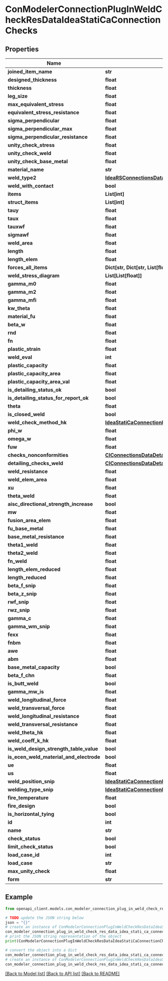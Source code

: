 # ConModelerConnectionPlugInWeldCheckResDataIdeaStatiCaConnectionChecks


## Properties

Name | Type | Description | Notes
------------ | ------------- | ------------- | -------------
**joined_item_name** | **str** |  | [optional] 
**designed_thickness** | **float** |  | [optional] 
**thickness** | **float** |  | [optional] 
**leg_size** | **float** |  | [optional] 
**max_equivalent_stress** | **float** |  | [optional] 
**equivalent_stress_resistance** | **float** |  | [optional] 
**sigma_perpendicular** | **float** |  | [optional] 
**sigma_perpendicular_max** | **float** |  | [optional] 
**sigma_perpendicular_resistance** | **float** |  | [optional] 
**unity_check_stress** | **float** |  | [optional] 
**unity_check_weld** | **float** |  | [optional] 
**unity_check_base_metal** | **float** |  | [optional] 
**material_name** | **str** |  | [optional] 
**weld_type2** | [**IdeaRSConnectionsDataWeldTypeCodeCIBasicTypes**](IdeaRSConnectionsDataWeldTypeCodeCIBasicTypes.md) |  | [optional] 
**weld_with_contact** | **bool** |  | [optional] 
**items** | **List[int]** |  | [optional] 
**struct_items** | **List[int]** |  | [optional] 
**tauy** | **float** |  | [optional] 
**taux** | **float** |  | [optional] 
**tauxwf** | **float** |  | [optional] 
**sigmawf** | **float** |  | [optional] 
**weld_area** | **float** |  | [optional] 
**length** | **float** |  | [optional] 
**length_elem** | **float** |  | [optional] 
**forces_all_items** | **Dict[str, Dict[str, List[float]]]** |  | [optional] 
**weld_stress_diagram** | **List[List[float]]** |  | [optional] 
**gamma_m0** | **float** |  | [optional] 
**gamma_m2** | **float** |  | [optional] 
**gamma_mfi** | **float** |  | [optional] 
**kw_theta** | **float** |  | [optional] 
**material_fu** | **float** |  | [optional] 
**beta_w** | **float** |  | [optional] 
**rnd** | **float** |  | [optional] 
**fn** | **float** |  | [optional] 
**plastic_strain** | **float** |  | [optional] 
**weld_eval** | **int** |  | [optional] 
**plastic_capacity** | **float** |  | [optional] 
**plastic_capacity_area** | **float** |  | [optional] 
**plastic_capacity_area_val** | **float** |  | [optional] 
**is_detailing_status_ok** | **bool** |  | [optional] 
**is_detailing_status_for_report_ok** | **bool** |  | [optional] 
**theta** | **float** |  | [optional] 
**is_closed_weld** | **bool** |  | [optional] 
**weld_check_method_hk** | [**IdeaStatiCaConnectionBasicTypesDataWeldCheckMethodHKCIBasicTypes**](IdeaStatiCaConnectionBasicTypesDataWeldCheckMethodHKCIBasicTypes.md) |  | [optional] 
**phi_w** | **float** |  | [optional] 
**omega_w** | **float** |  | [optional] 
**fuw** | **float** |  | [optional] 
**checks_nonconformities** | [**CIConnectionsDataDetailingDetailingChecksWeldCIBasicTypes**](CIConnectionsDataDetailingDetailingChecksWeldCIBasicTypes.md) |  | [optional] 
**detailing_checks_weld** | [**CIConnectionsDataDetailingDetailingChecksWeldCIBasicTypes**](CIConnectionsDataDetailingDetailingChecksWeldCIBasicTypes.md) |  | [optional] 
**weld_resistance** | **float** |  | [optional] 
**weld_elem_area** | **float** |  | [optional] 
**xu** | **float** |  | [optional] 
**theta_weld** | **float** |  | [optional] 
**aisc_directional_strength_increase** | **bool** |  | [optional] 
**mw** | **float** |  | [optional] 
**fusion_area_elem** | **float** |  | [optional] 
**fu_base_metal** | **float** |  | [optional] 
**base_metal_resistance** | **float** |  | [optional] 
**theta1_weld** | **float** |  | [optional] 
**theta2_weld** | **float** |  | [optional] 
**fn_weld** | **float** |  | [optional] 
**length_elem_reduced** | **float** |  | [optional] 
**length_reduced** | **float** |  | [optional] 
**beta_f_snip** | **float** |  | [optional] 
**beta_z_snip** | **float** |  | [optional] 
**rwf_snip** | **float** |  | [optional] 
**rwz_snip** | **float** |  | [optional] 
**gamma_c** | **float** |  | [optional] 
**gamma_wm_snip** | **float** |  | [optional] 
**fexx** | **float** |  | [optional] 
**fnbm** | **float** |  | [optional] 
**awe** | **float** |  | [optional] 
**abm** | **float** |  | [optional] 
**base_metal_capacity** | **bool** |  | [optional] 
**beta_f_chn** | **float** |  | [optional] 
**is_butt_weld** | **bool** |  | [optional] 
**gamma_mw_is** | **float** |  | [optional] 
**weld_longitudinal_force** | **float** |  | [optional] 
**weld_transversal_force** | **float** |  | [optional] 
**weld_longitudinal_resistance** | **float** |  | [optional] 
**weld_transversal_resistance** | **float** |  | [optional] 
**weld_theta_hk** | **float** |  | [optional] 
**weld_coeff_k_hk** | **float** |  | [optional] 
**is_weld_design_strength_table_value** | **bool** |  | [optional] 
**is_ecen_weld_material_and_electrode** | **bool** |  | [optional] 
**ue** | **float** |  | [optional] 
**us** | **float** |  | [optional] 
**weld_position_snip** | [**IdeaStatiCaConnectionBasicTypesDataWeldPositionSNIPCIBasicTypes**](IdeaStatiCaConnectionBasicTypesDataWeldPositionSNIPCIBasicTypes.md) |  | [optional] 
**welding_type_snip** | [**IdeaStatiCaConnectionBasicTypesDataWeldingTypeSNIPCIBasicTypes**](IdeaStatiCaConnectionBasicTypesDataWeldingTypeSNIPCIBasicTypes.md) |  | [optional] 
**fire_temperature** | **float** |  | [optional] 
**fire_design** | **bool** |  | [optional] 
**is_horizontal_tying** | **bool** |  | [optional] 
**id** | **int** |  | [optional] 
**name** | **str** |  | [optional] 
**check_status** | **bool** |  | [optional] 
**limit_check_status** | **bool** |  | [optional] 
**load_case_id** | **int** |  | [optional] 
**load_case** | **str** |  | [optional] 
**max_unity_check** | **float** |  | [optional] 
**form** | **str** |  | [optional] 

## Example

```python
from openapi_client.models.con_modeler_connection_plug_in_weld_check_res_data_idea_stati_ca_connection_checks import ConModelerConnectionPlugInWeldCheckResDataIdeaStatiCaConnectionChecks

# TODO update the JSON string below
json = "{}"
# create an instance of ConModelerConnectionPlugInWeldCheckResDataIdeaStatiCaConnectionChecks from a JSON string
con_modeler_connection_plug_in_weld_check_res_data_idea_stati_ca_connection_checks_instance = ConModelerConnectionPlugInWeldCheckResDataIdeaStatiCaConnectionChecks.from_json(json)
# print the JSON string representation of the object
print(ConModelerConnectionPlugInWeldCheckResDataIdeaStatiCaConnectionChecks.to_json())

# convert the object into a dict
con_modeler_connection_plug_in_weld_check_res_data_idea_stati_ca_connection_checks_dict = con_modeler_connection_plug_in_weld_check_res_data_idea_stati_ca_connection_checks_instance.to_dict()
# create an instance of ConModelerConnectionPlugInWeldCheckResDataIdeaStatiCaConnectionChecks from a dict
con_modeler_connection_plug_in_weld_check_res_data_idea_stati_ca_connection_checks_from_dict = ConModelerConnectionPlugInWeldCheckResDataIdeaStatiCaConnectionChecks.from_dict(con_modeler_connection_plug_in_weld_check_res_data_idea_stati_ca_connection_checks_dict)
```
[[Back to Model list]](../README.md#documentation-for-models) [[Back to API list]](../README.md#documentation-for-api-endpoints) [[Back to README]](../README.md)


